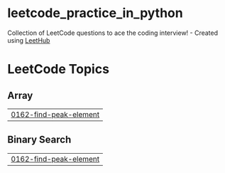 # leetcode_practice_in_python
Collection of LeetCode questions to ace the coding interview! - Created using [LeetHub](https://github.com/QasimWani/LeetHub)

<!---LeetCode Topics Start-->
# LeetCode Topics
## Array
|  |
| ------- |
| [0162-find-peak-element](https://github.com/ms5914/leetcode_practice_in_python/tree/master/0162-find-peak-element) |
## Binary Search
|  |
| ------- |
| [0162-find-peak-element](https://github.com/ms5914/leetcode_practice_in_python/tree/master/0162-find-peak-element) |
<!---LeetCode Topics End-->
